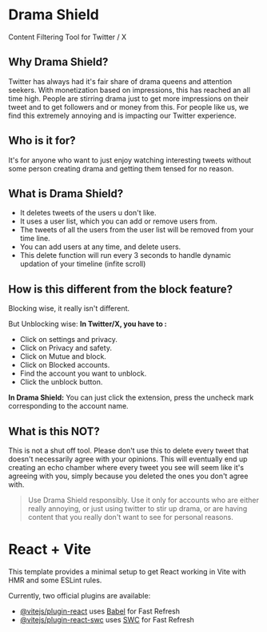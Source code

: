 # Drama Shield

Content Filtering Tool for Twitter / X

## Why Drama Shield?

Twitter has always had it's fair share of drama queens and attention seekers. With monetization based on impressions, this has reached an all time high. People are stirring drama just to get more impressions on their tweet and to get followers and or money from this. For people like us, we find this extremely annoying and is impacting our Twitter experience.

## Who is it for?

It's for anyone who want to just enjoy watching interesting tweets without some person creating drama and getting them tensed for no reason.

## What is Drama Shield?

- It deletes tweets of the users u don't like.
- It uses a user list, which you can add or remove users from.
- The tweets of all the users from the user list will be removed from your time line.
- You can add users at any time, and delete users.
- This delete function will run every 3 seconds to handle dynamic updation of your timeline (infite scroll)

## How is this different from the block feature?

Blocking wise, it really isn't different.

But Unblocking wise:
**In Twitter/X, you have to :**

- Click on settings and privacy.
- Click on Privacy and safety.
- Click on Mutue and block.
- Click on Blocked accounts.
- Find the account you want to unblock.
- Click the unblock button.

**In Drama Shield:**
You can just click the extension, press the uncheck mark corresponding to the account name.

## What is this NOT?

This is not a shut off tool.
Please don't use this to delete every tweet that doesn't necessarily agree with your opinions. This will eventually end up creating an echo chamber where every tweet you see will seem like it's agreeing with you, simply because you deleted the ones you don't agree with.

> Use Drama Shield responsibly. Use it only for accounts who are either really annoying, or just using twitter to stir up drama, or are having content that you really don't want to see for personal reasons.

# React + Vite

This template provides a minimal setup to get React working in Vite with HMR and some ESLint rules.

Currently, two official plugins are available:

- [@vitejs/plugin-react](https://github.com/vitejs/vite-plugin-react/blob/main/packages/plugin-react/README.md) uses [Babel](https://babeljs.io/) for Fast Refresh
- [@vitejs/plugin-react-swc](https://github.com/vitejs/vite-plugin-react-swc) uses [SWC](https://swc.rs/) for Fast Refresh
